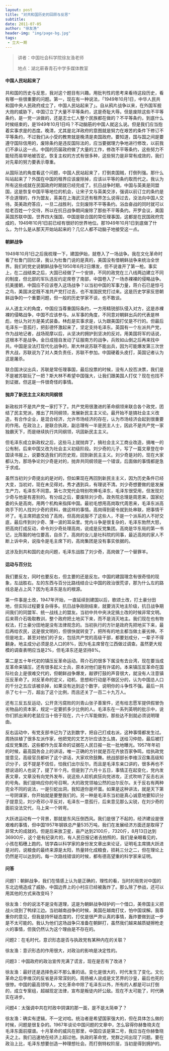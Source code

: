 ```yaml
---
layout: post
title: "对共和国历史的回顾与反思"
subtitle:
date: 2011-07-05
author: "徐友渔"
header-img: "img/page-bg.jpg"
tags:
 - 立大一期
---
```


> 讲者：中国社会科学院徐友渔老师
>
> 地点：湖北蕲春青石中学多媒体教室

#### 中国人民站起来了

共和国的历史与反思，我对这个题目有兴趣。用批判性的思考来看待这段历史，看有哪一些很重要的问题。第一，现在有一种说法，「1949年10月1日，中华人民共和国中央人民政府成立了，中国人民站起来了」。自从鸦片战争以来，在外国军舰大炮的威胁下，中国订立了大量不平等条约，这是奇耻大辱。但是废除这些不平等条约，是一党一派做的，还是志士仁人整个民族都在做的？不平等条约，到底什么时候结束的，是1949年10月1日吗？不动脑筋的中国人就这么说。但是我们应当抱着实事求是的态度。晚清，尤其是北洋政府的意图就是努力在艰苦的条件下修订不平等条约，不过我们从小受的教育就是晚清是卖国政府。要知道，国与国之间是要遵守国际信用的，废除条约是违反国际法的，应当要据理力争地进行修改，以前我们不承认这一点。中国的历届政府做了大量的工作，修改不平等条约，这些努力不能轻而易举地被否定。恢复主权的方式有很多种，这些努力是非常有成效的，我们对先辈的努力要表示尊重。

从国际法的角度看这个问题，中国人民站起来了，打倒卖国贼，打倒列强。那什么叫站起来了？外国在中国的租界应该废除掉，应该以平等的条约取而代之。我认为所有这些成就在民国政府时期就已经完成了。抗日战争时期，中国与英美是同盟国，这是恢复中国平等地位的机会，让宋子文与英美交涉，强调以前订立的条约是不合道理的，作为盟友，英美在上海武汉还有租界怎么说得过去，没法向中国人交待。英美政府答应，一旦二战胜利，立刻废除不平等条约。浴血奋战的同时就可以给老百姓一个交待，所以在抗日战争期间废除了那些不平等条约。开罗会议，美国英国苏联中国，世界四大强国，中国是联合国的常任理事国，这都是在民国政府完成的，1949年10月1日前已经有很好的世界地位。那1949年10月1日到底做了什么，为什么是从那天开始站起来的？几亿人都不动脑子地接受这一点。

#### 朝鲜战争

1949年10月1日之后我梳理一下，建国伊始，就卷入了一场战争。我在文化革命时看了杜鲁门回忆录，我认为杜鲁门说的是真的，美国没有借朝鲜战争来统治全世界。我们的党史说朝鲜战争在1950年6月2日爆发，但不说谁开了第一枪。事实上，在二战结束之后，大国已经做了一个安排，不同的政党在三八线两边建立不同的制度，但北部的军队违反约定席卷了南部，中国卷入了一场赤裸裸的侵略战争。抗美援朝，中国应不应该卷入这场战争？以当初中国的军事力量，蒋介石已是惊弓之鸟，美国决定既不准共产党打过去，也不准国民党打过来。这是历史学家反思朝鲜战争的一个重要问题，但一般的历史学家不谈，也不敢谈。

从人道主义的角度，中国应当尊重国际条约，一方用精锐部队侵入对方，这是赤裸裸的侵略战争，中国不应该参与。从军事的角度，不同意对朝鲜出兵的代表是林彪，他认为对方是美式装备。林彪是实事求是，认为跟美国打仗是不行的。但最后毛泽东一意孤行，把彭德怀激起来了，坚定支持毛泽东。英国有一个左派共产党，作为战地记者，战场观摩以后，从坚决的拥护到坚决的反对。用美国将军的话说，这根本不是战争。金日成擅自发动了征服南方的战争，兵败如山倒之后再来找中共。中国是没法打现代化战争的，斯大林说苏联不能出兵，因为可能爆发第三次世界大战，苏联说为了对人类负责任，苏联不参加。中国硬着头皮打，英国记者认为这是屠杀。

联合国决议出兵，苏联是常任理事国，最后投票的时候，没有人投否决票，我们是不是被苏联玩了一把？斯大林不希望中国强大，让我们跟美国人打仗？现在也找不到证据，但这是一件很奇怪的事情。

#### 抛弃了新民主主义和共同纲领

新政权并不是共产党一家打下了。共产党用很激进的革命纲领来联合各个政党，团结了民主党派，推出了共同纲领，发展新民主主义论。最开始不是搞社会主义改造，有合作企业，是混合经济，允许市场经济的存在，认为市场经济会起到很重要的作用。在政治上，是联合执政，副总理有一半是民主人士，因此不是共产党一家独霸天下，而是继续执行共同纲领，巩固新民主主义。

但毛泽东成立新政权之后，这些马上就抛弃了，搞社会主义工商业改造，搞唯一的公有制，后来中国又改为社会主义初级阶段。刘少奇的儿子，写了一篇文章登在中国读书报上，说要改造我们的历史观，回到新民主主义。刘少奇是对的，现在大家都认为，那场争论刘少奇是对的，抛弃共同纲领是一个错误，后面做的事情都是急于求成。

虽然当初刘少奇提出的是对的，但如果现在再回到新民主主义，因为历史条件已经大变，当初对，现在未见得对。秀才遇到兵，有理说不清。刘少奇想要做的是发展生产力，毛泽东不同意。第七次党代会特别吹捧毛泽东，毛泽东很受用，但发现刘少奇与他是有差别的。有分歧之后，要废除刘少奇。政务院总理是周恩来，国家纪委的头是高岗，用两个机构来指挥中国。最初毛想用高岗取代周恩来，毛泽东派高岗手下的人找刘少奇的资料，做这样的事情。高岗得到密令就到处串联，把事情干坏了。毛主席把底交给了高岗，但高岗说服不了这些人，不是一个派系的人不好交底，最后传到刘少奇、薄一波的耳朵里。党内斗争是很复杂的，毛泽东勃然大怒，把高岗打成反动，命令刘少奇处理高岗，说成是反党集团。高岗是华东局的第一书记，比陈毅的地位要高，自杀了。高岗的女儿是社科院的同事，最近高岗的家人不断上诉中央，说指令是毛主席下的，高岗集团是没有事实依据的。

这涉及到共和国的走向问题，毛泽东战胜了刘少奇，高岗做了一个替罪羊。

#### 运动与百分比

我们要反左，同时也要反右，但主要的还是反左。中国的建国理念有很奇怪的现象，左战胜右。左的东西与百分比路线结合让中国的政治很荒谬，那为什么左的路线总是占上风？因为毛泽东是左的根源。

第一件事是土改，1947年开始，一直延续到建国以后，歌颂土改，打土豪分田地，但实际过程要复杂得多。抗日战争刚刚结束，就要消灭地主阶级，抗日战争期间我们的同盟军、统一战线上的盟友。当初中共中央决定搞土改的时候非常文明。后来蒋介石吸取教训，整个政府把土地买下来，而不是消灭地主。我们现在也有物权法，打土豪分田地是没有法律观念的。当初执行的方针是政府先把地买下来，最后再给农民，这是很文明的，但很快就转变了，把所有的地主都当做土豪劣绅。不但是地主，甚至对他们的子女，包括共产党的高级干部，都要划成分，一辈子不得翻身。地主成分必须是总人口的8%，因为毛主席曾在江西做过调查。虽然更大规模的调查表明应当是2%，但毛泽东还是坚持8%。

第二是五十年代初的镇压反革命运动。蒋介石的很多下属没有去台湾，现在要当成反革命来镇压，还有很多起义士兵，原本对他们是有许诺的。本来镇压反革命在国际社会上是很难交代的，但朝鲜战争爆发，敲锣打鼓的声音很大，就没有人注意镇压反革命了。对反革命的定义，动机、思想和行动是不做区分的，认为中国总人口的千分之五应该被杀掉，如果没有达到这个数字，说明你的斗争性不强。最后一共杀了七十一万，超出了这个比例，而且还关了一百二十九万人。

还有三反五反运动，公开贪污腐败的刘青山张子善案件，还有给志愿军提供假冒伪劣物品的资本家，规定一定要抓多少比例的人。毛泽东在一系列英明的批示中，说你们抓出来的老鼠应当十倍于现在，六十六军能做到，那些达不到就必须说明理由。

反右运动中，有党支部书记为了达到数字，把自己打成右派，这种事情都发生过。周扬扶植了很多左派作家，他把党的文艺方针应该怎么搞，送给习仲勋，最后被打成反党集团，这些都作为反革命的证据在人民日报一批一批地曝光。1957年年初的时候，最高国务会上的讲话，唯一正确的方针就是百花齐放百家争鸣，给执政党提意见，高级官员都听了这个讲话，大家欢欣鼓舞。统战部部长李维汉召集高级知识分子，说不提是不信任，怕我们出尔反尔。而且是毛泽东亲口讲的，很多再也不想说话的人也说了，提了半个月。但是到了六月十五日，事情正在起变化，党内发表文章，文章没有向党外发布，说这些人趁机疯狂向党进攻，正式吹响了反击右派的号角。我们是响应你的号召啊，大的政党领袖公然的出尔反尔。关于反右有两种完全不同的说法，一是引蛇出洞，我知道你是坏蛋。如果是这种讲法，就是天下第一号阴谋家，你开始就是要整我们的。另一种是毛泽东当初是真心诚意地要知识分子提意见，刘少奇邓小平反对，毛泽东一意孤行，后来意见那么尖锐，在刘少奇的面前没法交代，马上来一个转弯。

大跃进运动有一个背景，那就是东风压倒西风。我们是很了不起的，经济建设是很艰难的事情，但中国1957年钢铁总产量535万吨，我们在发展经济方面还是取得了非常大的成就的。但是后来放卫星，亩产达到2100斤，7320斤，8月13日达到36900斤，这个是有纪录片的，有人民日报记者去拍照的，我们是亲眼看见的，小孩在稻穗上跑的。钱学森以科学家的身份发文章出来论证，证明毛主席搞大跃进是对的，说粮食的最终来源是太阳，热量转化成粮食，损耗三分之二，但在理论上仍然是可以达到的。每一次路线错误的时候，都有德高望重的科学家来证明。

#### 问答

问题1：朝鲜战争，我们在情感上认为是正确的，理性的看，当时的局势对中国的东北边境造成了威胁，中国边界上的小村庄已经被轰炸了。那么除了参战，还可以用其他的方式来改变吗？

徐友渔：你的说法不是没有道理，这是为朝鲜战争辩护的一个借口，美帝国主义把战火烧到了鸭绿江边。当初越南战争的时候，美国在越南打仗，怕中国误解。我尊重你的意见，但我是持怀疑态度的，打仗是很严肃认真的事情，轰炸要做到这一步是不太可能的。我认为他们这场战争只准备在朝鲜打，虽然我们越来越质疑擦枪走火的事情，但我仍然认为这个理由是不存在的。

问题2：在毛时代，意识形态是否与执政党有某种内在的关联？

徐友渔：意识形态的作用很大，对政治的影响是决定性的。

问题3：中国政府的政治宣传充满了谎言，现在是否有了改进？

徐友渔：最好还是选择色彩不那么重的话。变化是很大的，时代发生了变化。文化革命之后李维汉的反省是非常深刻的。周扬被人说成是文艺界的沙皇，最后也死的很惨。中国的最高领导人，文化革命中除了毛泽东以外，所有的人都是可以打倒的，成立专案组，超越现定法律，宣布是叛徒内奸公敌。现在不太可能了，时代确实在进步。

问题4：太强调中共在时政中阴谋的那一面，是不是太简单了？

徐友渔：确实有逻辑，不一定对哈。统治者是希望国家强大的，但在具体怎么做的时候，问题是很复杂的。1967年谈论中国问题的文章中，怎么容得你赫鲁晓夫在毛泽东面前摆谱。十月革命的威风在那里，中国应该是第二号，我应当在你赫鲁晓夫之上。我们迅速地在经济上超过他。执政的革命党，党群之间出现了问题。要在政治上比，毛泽东想要创造一种理想社会。而打倒特权阶层，当初是得到拥护的。
